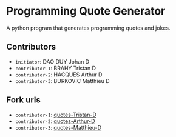 # Programming Quote Generator

A python program that generates programming quotes and jokes.

## Contributors
- `initiator`: DAO DUY Johan D
- `contributor-1`: BRAHY Tristan D
- `contributor-2`: HACQUES Arthur D
- `contributor-3`: BURKOVIC Matthieu D 

## Fork urls
- `contributor-1`: [quotes-Tristan-D](https://github.com/Tristan-gitt/quotes-DAO.DUY-D?organization=Tristan-gitt&organization=Tristan-gitt)
- `contributor-2`: [quotes-Arthur-D](url-2)
- `contributor-3`: [quotes-Matthieu-D](https://github.com/Bl4ckfox99/quotes-DAO.DUY-D)
